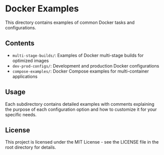 # Docker Examples

This directory contains examples of common Docker tasks and configurations.

## Contents

- `multi-stage-builds/`: Examples of Docker multi-stage builds for optimized images
- `dev-prod-configs/`: Development and production Docker configurations
- `compose-examples/`: Docker Compose examples for multi-container applications

## Usage

Each subdirectory contains detailed examples with comments explaining the purpose of each configuration option and how to customize it for your specific needs.

## License

This project is licensed under the MIT License - see the LICENSE file in the root directory for details.